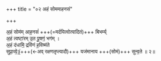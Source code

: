 +++
title = "०२ अहं सोममाहनसं"

+++

अ॒हं सोम॑म् आह॒नसं॑ +++(=मर्दयित्वोत्पादितं)+++ बिभर्म्य्  
अ॒हं त्वष्टा॑रम् उ॒त पू॒षणं॒ भग॑म् ।  
अ॒हं द॑धामि॒ द्रवि॑णं ह॒विष्म॑ते  
सुप्रा॒व्ये॒३॒॑+++(←अव् रक्षणतृप्त्यादौ)+++ यज॑मानाय +++(सोमं)+++ सुन्व॒ते ॥ २॥
